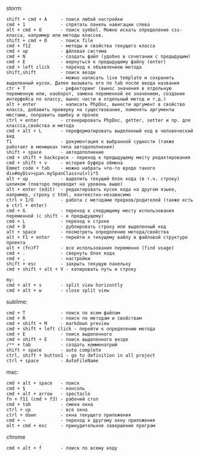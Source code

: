 storm:

	shift + cmd + A 	- поиск любой настройки
	cmd + 1 			- спрятать панель навигации слева
	alt + cmd + O 		- поиск symbol. Можно искать определение css-класса, например или методы классов.
	shift + cmd + O 	- поиск file
	cmd + f12			- методы и свойства текущего класса
	cmd + up			- фйловая система
	cmd + N 			- создать файл (удобно в сочетании с предыдущим)
	cmd + E 			- вернуться к предыдущему файлу (enter)
	cmd + left click	- переход к объявлениею метода
	shift,shift 		- поиск везде
						- можно написать live template и сохранить выделенный кусок. Далее вызывать его по tab после ввода названия
	ctr + T 			- рефакторинг (вынос значения в отдельную переменную или, наоборот, замена переменной ее значением, создание интерфейса по классу, вынос части в отдельный метод и т.д.)
	alt + enter	 		- написать PhpDoc, вынести аргумент в свойство класса, добавить проверку на существование, поменять аргументы местами, поправить ошибку и прочее
	ctrl + enter 		- сгенерировать PhpDoc, getter, setter и пр. для классса,свойства и метода
	cmd + alt + L 		- переформатировать выделенный код в человеческий вид
	f1 					- документация к выбранной сущности (также работает в менюшках типа автодополнения)
	shift + space 		- автодополнение
	cmd + shift + backcpace - переход к предыдущему месту редактирования
	cmd + shift + v 	- история буфера обмена
	Emmet code + tab 	- можно набрать что-то вроде такого div#myDiv>span.mySpanClass>ul>li*5
	alt + up 			- выделить текущий блок кода (в т.ч. строку) целиком (повторо переводит на уровень выше)
	alt + enter (edit)  - редактировать кусок кода на другом языке, например, строку с html, контекстно-независимо
	ctrl + I/O 			- работа с методами предков/родителей (также есть в ctrl + enter)
	cmd + G 			- переход к следующему месту использования переменной (с shift - к предыдущему)
	cmd + L 			- переход к строке
	cmd + D 			- дублировать строку или выделенный код
	alt + space 		- посмотреть определение метода/свойства
	alt + F1 + enter	- перейти к текущему вайлу в файловой структуре проекта
	alt + (fn)F7 		- все использования переменно (find usage)
	cmd + .				- свернуть блок кода
	cmd + ,				- настройки
	shift + esc			- закрыть текущую панельку
	cmd + shift + alt + V - копировать путь и строку

	my:
	cmd + alt + s 		- split view horizontly
	cmd + alt + w 		- close split view

sublime:

	cmd + T				- поиск по всем файлам
	cmd + R 			- поиск по методам и свойствам
	cmd + shift + M 	- markdown preview
	cmd + shift + left click - перейти к определению метода
	cmd + E 			- поиск выделенного
	cmd + shift + E 	- поиск выделенного везде
	/**	+ tab			- создать комменатрий
	shift + space 		- auto complete
	ctrl, shift + button1 - go to definition in all project
	ctrl + space 		- AutoFileName

mac:

	cmd + alt + space 	- поиск
	cmd + §				- консоль
	cmd + alt + arrow 	- spectacle
	fn + f11 (cmd + f3)	- рабочий стол
	cmd + tab 			- смена окна
	ctrl + up 			- все окна
	ctrl + down 		- окна текущего приложения
	cmd + ~ 			- переход к другому окну приложения
	alt + cmd + esc 	- принудительное завершение програм

chrome

	cmd + alt + f 		- поиск по всему коду
